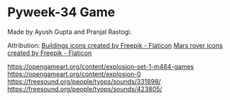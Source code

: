 # Pyweek-34 Game

Made by Ayush Gupta and Pranjal Rastogi.

Attribution:
<a href="https://www.flaticon.com/free-icons/buildings" title="buildings icons">Buildings icons created by Freepik - Flaticon</a>
<a href="https://www.flaticon.com/free-icons/mars-rover" title="mars rover icons">Mars rover icons created by Freepik - Flaticon</a>

https://opengameart.org/content/explosion-set-1-m484-games
https://opengameart.org/content/explosion-0
https://freesound.org/people/tyops/sounds/331898/
https://freesound.org/people/tyops/sounds/423805/
